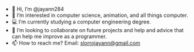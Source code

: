 - 👋 Hi, I’m @jayann284
- 👀 I’m interested in computer science, animation, and all things computer.
- 💻 I’m currently studying a computer engineering degree.
- 💞️ I’m looking to collaborate on future projects and help and advice that can help me improve as a programmer.
- 📫 How to reach me? Email: slorrojayann@gmail.com
<!---
jayann284/jayann284 is a ✨ special ✨ repository because its `README.md` (this file) appears on your GitHub profile.
You can click the Preview link to take a look at your changes.
--->
